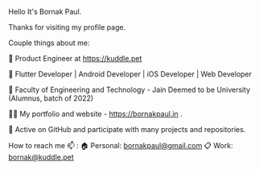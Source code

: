 Hello It's Bornak Paul.

Thanks for visiting my profile page.

Couple things about me:

🐶 Product Engineer at https://kuddle.pet

🏅 Flutter Developer | Android Developer | iOS Developer | Web Developer

🤝 Faculty of Engineering and Technology - Jain Deemed to be University (Alumnus, batch of 2022)

✍🏻 My portfolio and website - https://bornakpaul.in .

🚀 Active on GitHub and participate with many projects and repositories.

How to reach me 📫 :
🏠 Personal: bornakpaul@gmail.com
📋 Work: bornak@kuddle.pet

